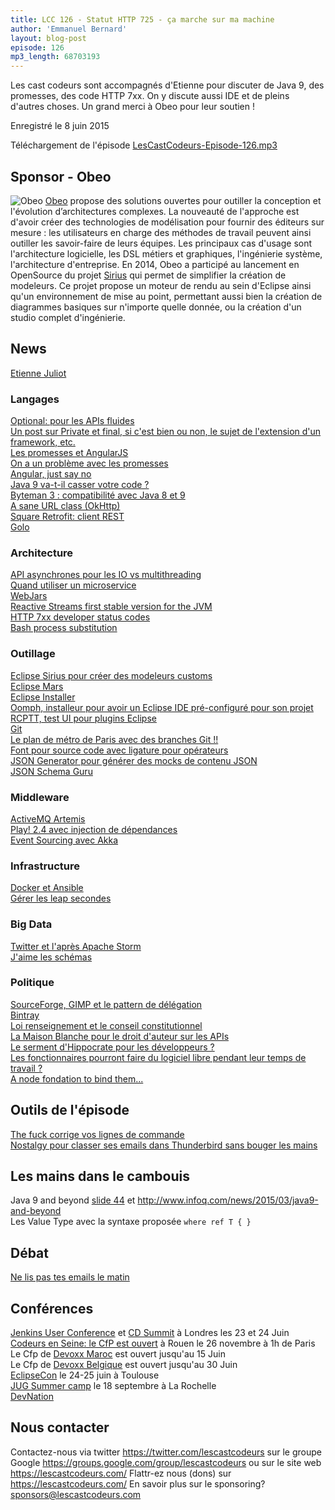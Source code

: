 ```yaml
---
title: LCC 126 - Statut HTTP 725 - ça marche sur ma machine
author: 'Emmanuel Bernard'
layout: blog-post
episode: 126
mp3_length: 68703193
---
```

Les cast codeurs sont accompagnés d'Etienne pour discuter de Java 9, des promesses, des code HTTP 7xx.
On y discute aussi IDE et de pleins d'autres choses.
Un grand merci à Obeo pour leur soutien !

Enregistré le 8 juin 2015

Téléchargement de l'épisode [LesCastCodeurs-Episode-126.mp3](http://traffic.libsyn.com/lescastcodeurs/LesCastCodeurs-Episode-126.mp3)

## Sponsor - Obeo

<p class="sponsor">
<img src="/images/promo/sponsors/obeo-200px.png" alt="Obeo" />
<a href="http://www.obeo.fr/fr/">Obeo</a> propose des solutions ouvertes pour outiller la conception et l'évolution d’architectures complexes.
La nouveauté de l'approche est d'avoir créer des technologies de modélisation pour fournir des éditeurs sur mesure :
les utilisateurs en charge des méthodes de travail peuvent ainsi outiller les savoir-faire de leurs équipes.
Les principaux cas d'usage sont l'architecture logicielle, les DSL métiers et graphiques, l'ingénierie système, l'architecture d'entreprise.
En 2014, Obeo a participé au lancement en OpenSource du projet <a href="http://www.eclipse.org/sirius/">Sirius</a> qui permet de simplifier la création de modeleurs.
Ce projet propose un moteur de rendu au sein d'Eclipse ainsi qu'un environnement de mise au point, permettant aussi bien la création de diagrammes basiques sur n'importe quelle donnée, ou la création d'un studio complet d'ingénierie.
</p>

## News

[Etienne Juliot](https://twitter.com/ejuliot)  

### Langages

[Optional: pour les APIs fluides](https://www.voxxed.com/blog/2015/06/reasons-to-be-cautious-with-optional/)  
[Un post sur Private et final, si c'est bien ou non, le sujet de l'extension d'un framework, etc.](http://www.brandonsavage.net/what-about-final-and-private/)  
[Les promesses et AngularJS](http://blog.ninja-squad.com/2015/05/28/angularjs-promises/)  
[On a un problème avec les promesses](http://pouchdb.com/2015/05/18/we-have-a-problem-with-promises.html)  
[Angular, just say no](https://gist.github.com/tdd/5ba48ba5a2a179f2d0fa)   
[Java 9 va-t-il casser votre code ?](https://www.voxxed.com/blog/2015/05/will-java-9-mess-up-your-code/)  
[Byteman 3 : compatibilité avec Java 8 et 9](http://bytemanblog.blogspot.co.uk/2015/05/byteman-300-has-been-released.html)  
[A sane URL class (OkHttp)](https://corner.squareup.com/2015/05/okhttp-2-4.html)  
[Square Retrofit: client REST](https://square.github.io/retrofit/)  
[Golo](http://golo-lang.org/news/2015/04/01/golo-to-join-the-eclipse-foundation/)  

### Architecture

[API asynchrones pour les IO vs multithreading](http://synsem.com/SyncNotAsync/)  
[Quand utiliser un microservice](http://www.jamesward.com/2015/05/26/refactoring-to-microservices)  
[WebJars](http://www.webjars.org)  
[Reactive Streams first stable version for the JVM](http://www.infoq.com/news/2015/06/Reactive-Streams-JVM-Version#.VWynHqjX76w.twitter)  
[HTTP 7xx developer status codes](https://github.com/joho/7XX-rfc)  
[Bash process substitution](https://medium.com/@joewalnes/handy-bash-feature-process-substitution-8eb6dce68133)  

### Outillage

[Eclipse Sirius pour créer des modeleurs customs](https://www.eclipse.org/sirius/)  
[Eclipse Mars](https://www.eclipsecon.org/na2015/sites/default/files/slides/EclipseCon2015-PlatformNews.pdf)  
[Eclipse Installer](https://wiki.eclipse.org/Eclipse_Installer)  
[Oomph, installeur pour avoir un Eclipse IDE pré-configuré pour son projet](http://www.infoq.com/news/2015/03/eclipse-oomph)  
[RCPTT, test UI pour plugins Eclipse](http://eclipsesource.com/blogs/tutorials/rcp-testing-tool-rcptt-basic-tutorial/)  
[Git](http://fr.slideshare.net/msohn/git-missiontomars-20150310)  
[Le plan de métro de Paris avec des branches Git !!](https://twitter.com/vnccc/status/607287492405035008)  
[Font pour source code avec ligature pour opérateurs](https://github.com/tonsky/FiraCode)  
[JSON Generator pour générer des mocks de contenu JSON](http://www.json-generator.com/)  
[JSON Schema Guru](http://snowplowanalytics.com/blog/2015/06/03/schema-guru-0.1.0-released-for-deriving-json-schemas-from-jsons/)  

### Middleware

[ActiveMQ Artemis](http://hornetq.blogspot.fr/2015/06/hornetq-apache-donation-and-apache.html)  
[Play! 2.4 avec injection de dépendances](https://groups.google.com/d/msg/play-framework/gXYhA-BiSqk/WSlRkIiwXUUJ)  
[Event Sourcing avec Akka](http://www.slideshare.net/mobile/SanderMak/eventsourced-architectures-with-akka)  

### Infrastructure

[Docker et Ansible](https://bildung.xarif.de/xwiki/bin/Articles/The+Marriage+of+Ansible+and+Docker#HAnsible2DockerContainer)  
[Gérer les leap secondes](http://developerblog.redhat.com/2015/06/01/five-different-ways-handle-leap-seconds-ntp/)  

### Big Data

[Twitter et l'après Apache Storm](http://venturebeat.com/2015/06/02/twitter-details-heron-a-real-time-stream-processing-system-that-outperforms-storm/)  
[J'aime les schémas](http://blog.confluent.io/2015/05/19/how-i-learned-to-stop-worrying-and-love-the-schema-part-1/)  

### Politique

[SourceForge, GIMP et le pattern de délégation](http://libregraphicsworld.org/blog/entry/anatomy-of-sourceforge-gimp-controversy?utm_content=buffer7a48c&utm_medium=social&utm_source=twitter.com&utm_campaign=buffer)  
[Bintray](https://bintray.com/)  
[Loi renseignement et le conseil constitutionnel](http://www.nextinpact.com/news/95259-le-c%C5%93ur-loi-renseignement-deja-aux-portes-conseil-constitutionnel.htm)  
[La Maison Blanche pour le droit d'auteur sur les APIs](http://sdtimes.com/white-house-sides-with-oracle-in-api-copyright-case/)  
[Le serment d'Hippocrate pour les développeurs ?](http://benlog.com/2015/05/23/the-responsibility-we-have-as-software-engineers/)  
[Les fonctionnaires pourront faire du logiciel libre pendant leur temps de travail ?](http://www.nextinpact.com/news/94126-interview-des-fonctionnaires-bientot-autorises-a-consacrer-leur-temps-travail-aux-logiciels-libres.htm)  
[A node fondation to bind them...](https://github.com/nodejs/io.js/issues/1664)  

## Outils de l'épisode

[The fuck corrige vos lignes de commande](https://github.com/nvbn/thefuck)  
[Nostalgy pour classer ses emails dans Thunderbird sans bouger les mains](https://addons.mozilla.org/fr/thunderbird/addon/nostalgy/)  

## Les mains dans le cambouis

Java 9 and beyond [slide 44](https://www.eclipsecon.org/na2015/sites/default/files/slides/reinhold-eclipsecon-2015.pdf) et <http://www.infoq.com/news/2015/03/java9-and-beyond>  
Les Value Type avec la syntaxe proposée `where ref T { }`

## Débat

[Ne lis pas tes emails le matin](http://www.paperplanes.de/2015/5/13/why-i-dont-read-email-in-the-morning.html)  

## Conférences

[Jenkins User Conference](http://www.cloudbees.com/jenkins/juc-2015/europe) et [CD Summit](https://www.cloudbees.com/cdsummit/europe) à Londres les 23 et 24 Juin  
[Codeurs en Seine: le CfP est ouvert](http://cfp.codeursenseine.com) à Rouen le 26 novembre à 1h de Paris  
Le Cfp de [Devoxx Maroc](http://devoxx.ma) est ouvert  jusqu'au 15 Juin  
Le Cfp de [Devoxx Belgique](http://www.devoxx.be) est ouvert  jusqu'au 30 Juin  
[EclipseCon](https://www.eclipsecon.org/france2015/) le 24-25 juin à Toulouse  
[JUG Summer camp](http://www.jugsummercamp.org/edition/6) le 18 septembre à La Rochelle  
[DevNation](http://www.devnation.org)  

## Nous contacter

Contactez-nous via twitter <https://twitter.com/lescastcodeurs>
sur le groupe Google <https://groups.google.com/group/lescastcodeurs>
ou sur le site web <https://lescastcodeurs.com/>
Flattr-ez nous (dons) sur <https://lescastcodeurs.com/>
En savoir plus sur le sponsoring? sponsors@lescastcodeurs.com
